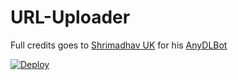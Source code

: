 # URL-Uploader

Full credits goes to [Shrimadhav UK](https://github.com/SpEcHiDe) for his [AnyDLBot](https://github.com/SpEcHiDe/AnyDLBot)

[![Deploy](https://www.herokucdn.com/deploy/button.svg)](https://www.heroku.com/deploy?template=https://github.com/swatserverpeer/URL-Uploader)

